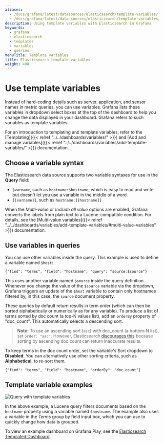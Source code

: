 ```yaml
---
aliases:
  - /docs/grafana/latest/datasources/elasticsearch/template-variables/
  - /docs/grafana/latest/data-sources/elasticsearch/template-variables/
description: Using template variables with Elasticsearch in Grafana
keywords:
  - grafana
  - elasticsearch
  - templates
  - variables
  - queries
menuTitle: Template variables
title: Elasticsearch template variables
weight: 400
---
```


# Use template variables

Instead of hard-coding details such as server, application, and sensor names in metric queries, you can use variables.
Grafana lists these variables in dropdown select boxes at the top of the dashboard to help you change the data displayed in your dashboard.
Grafana refers to such variables as template variables.

For an introduction to templating and template variables, refer to the [Templating]({{< relref "../../dashboards/variables/" >}}) and [Add and manage variables]({{< relref "../../dashboards/variables/add-template-variables/" >}}) documentation.

## Choose a variable syntax

The Elasticsearch data source supports two variable syntaxes for use in the **Query** field:

- `$varname`, such as `hostname:$hostname`, which is easy to read and write but doesn't let you use a variable in the middle of a word.
- `[[varname]]`, such as `hostname:[[hostname]]`

When the _Multi-value_ or _Include all value_ options are enabled, Grafana converts the labels from plain text to a Lucene-compatible condition.
For details, see the [Multi-value variables]({{< relref "../../dashboards/variables/add-template-variables/#multi-value-variables" >}}) documentation.

## Use variables in queries

You can use other variables inside the query.
This example is used to define a variable named `$host`:

```
{"find": "terms", "field": "hostname", "query": "source:$source"}
```

This uses another variable named `$source` inside the query definition.
Whenever you change the value of the `$source` variable via the dropdown, Grafana triggers an update of the `$host` variable to contain only hostnames filtered by, in this case, the `source` document property.

These queries by default return results in term order (which can then be sorted alphabetically or numerically as for any variable).
To produce a list of terms sorted by doc count (a top-N values list), add an `orderBy` property of "doc_count".
This automatically selects a descending sort.

> **Note:** To use an ascending sort (`asc`) with doc_count (a bottom-N list), set `order: "asc"`. However, Elasticsearch [discourages this](https://www.elastic.co/guide/en/elasticsearch/reference/current/search-aggregations-bucket-terms-aggregation.html#search-aggregations-bucket-terms-aggregation-order) because sorting by ascending doc count can return inaccurate results.

To keep terms in the doc count order, set the variable's Sort dropdown to **Disabled**.
You can alternatively use other sorting criteria, such as **Alphabetical**, to re-sort them.

```
{"find": "terms", "field": "hostname", "orderBy": "doc_count"}
```

## Template variable examples

![Query with template variables](/static/img/docs/elasticsearch/elastic-templating-query-7-4.png)

In the above example, a Lucene query filters documents based on the `hostname` property using a variable named `$hostname`.
The example also uses a variable in the _Terms_ group by field input box, which you can use to quickly change how data is grouped.

To view an example dashboard on Grafana Play, see the [Elasticsearch Templated Dashboard](https://play.grafana.org/d/CknOEXDMk/elasticsearch-templated?orgId=1d).
